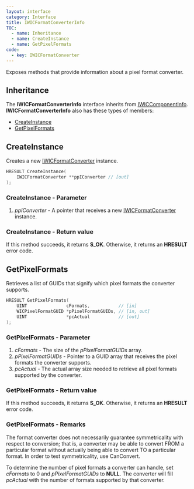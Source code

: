 ```yaml
---
layout: interface
category: Interface
title: IWICFormatConverterInfo
TOC:
  - name: Inheritance
  - name: CreateInstance
  - name: GetPixelFormats
code:
  - key: IWICFormatConverter
---
```


Exposes methods that provide information about a pixel format converter.

## Inheritance

[wci]: IWICComponentInfo

The **IWICFormatConverterInfo** interface inherits from [IWICComponentInfo][wci].
**IWICFormatConverterInfo** also has these types of members:

- [CreateInstance](#createinstance)
- [GetPixelFormats](#getpixelformats)

## CreateInstance

[wfc]: IWICFormatConverter

Creates a new [IWICFormatConverter][wfc] instance.

```cpp
HRESULT CreateInstance(
    IWICFormatConverter **ppIConverter // [out]
);
```

### CreateInstance - Parameter

1. *ppIConverter* - A pointer that receives a new [IWICFormatConverter][wfc] instance.

### CreateInstance - Return value

If this method succeeds, it returns **S_OK**.
Otherwise, it returns an **HRESULT** error code.

## GetPixelFormats

Retrieves a list of GUIDs that signify which pixel formats the converter supports.

```cpp
HRESULT GetPixelFormats(
    UINT               cFormats,           // [in]
    WICPixelFormatGUID *pPixelFormatGUIDs, // [in, out]
    UINT               *pcActual           // [out]
);
```

### GetPixelFormats - Parameter

1. *cFormats* - The size of the *pPixelFormatGUIDs* array.
2. *pPixelFormatGUIDs* - Pointer to a GUID array that receives the pixel formats the converter supports.
3. *pcActual* - The actual array size needed to retrieve all pixel formats supported by the converter.

### GetPixelFormats - Return value

If this method succeeds, it returns **S_OK**.
Otherwise, it returns an **HRESULT** error code.

### GetPixelFormats - Remarks

The format converter does not necessarily guarantee symmetricality with respect to conversion;
that is, a converter may be able to convert FROM a particular format without actually being able to convert TO a particular format.
In order to test symmetricality, use CanConvert.

To determine the number of pixel formats a converter can handle, set *cFormats* to 0 and *pPixelFormatGUIDs* to **NULL**.
The converter will fill *pcActual* with the number of formats supported by that converter.
